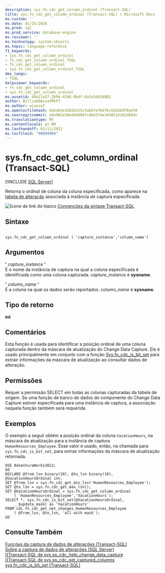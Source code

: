 ```yaml
---
description: sys.fn_cdc_get_column_ordinal (Transact-SQL)
title: sys.fn_cdc_get_column_ordinal (Transact-SQL) | Microsoft Docs
ms.custom: ''
ms.date: 01/25/2016
ms.prod: sql
ms.prod_service: database-engine
ms.reviewer: ''
ms.technology: system-objects
ms.topic: language-reference
f1_keywords:
- sys.fn_cdc_get_column_ordinal
- fn_cdc_get_column_ordinal_TSQL
- fn_cdc_get_column_ordinal
- sys.fn_cdc_get_column_ordinal_TSQL
dev_langs:
- TSQL
helpviewer_keywords:
- fn_cdc_get_column_ordinal
- sys.fn_cdc_get_column_ordinal
ms.assetid: 4bb21a57-2b94-4208-8bdf-6a3e2681d881
author: WilliamDAssafMSFT
ms.author: wiassaf
ms.openlocfilehash: 4ebab4e1b02b325c5abb7e7b6fbc62b2b970ae50
ms.sourcegitcommit: a9e982e30e458866fcd64374e3458516182d604c
ms.translationtype: MT
ms.contentlocale: pt-BR
ms.lasthandoff: 01/11/2021
ms.locfileid: "98094984"
---
```

# <a name="sysfn_cdc_get_column_ordinal-transact-sql"></a>sys.fn_cdc_get_column_ordinal (Transact-SQL)
[!INCLUDE [SQL Server](../../includes/applies-to-version/sqlserver.md)]

  Retorna o ordinal de coluna da coluna especificada, como aparece na [tabela de alteração](../../relational-databases/system-tables/cdc-capture-instance-ct-transact-sql.md) associada à instância de captura especificada.  
  
 ![Ícone de link do tópico](../../database-engine/configure-windows/media/topic-link.gif "Ícone de link do tópico") [Convenções da sintaxe Transact-SQL](../../t-sql/language-elements/transact-sql-syntax-conventions-transact-sql.md)  
  
## <a name="syntax"></a>Sintaxe  
  
```  
  
sys.fn_cdc_get_column_ordinal ( 'capture_instance','column_name')  
```  
  
## <a name="arguments"></a>Argumentos  
 **'** *capture_instance* **'**  
 É o nome da instância de captura na qual a coluna especificada é identificada como uma coluna capturada. *capture_instance* é **sysname**.  
  
 **'** *column_name* **'**  
 É a coluna na qual os dados serão reportados. *column_name* é **sysname**.  
  
## <a name="return-type"></a>Tipo de retorno  
 **int**  
  
## <a name="remarks"></a>Comentários  
 Esta função é usada para identificar a posição ordinal de uma coluna capturada dentro da máscara de atualização do Change Data Capture. Ele é usado principalmente em conjunto com a função [Sys.fn_cdc_is_bit_set](../../relational-databases/system-functions/sys-fn-cdc-is-bit-set-transact-sql.md) para extrair informações da máscara de atualização ao consultar dados de alteração.  
  
## <a name="permissions"></a>Permissões  
 Requer a permissão SELECT em todas as colunas capturadas da tabela de origem. Se uma função de banco de dados do componente do Change Data Capture estiver especificada para uma instância de captura, a associação naquela função também será requerida.  
  
## <a name="examples"></a>Exemplos  
 O exemplo a seguir obtém a posição ordinal da coluna `VacationHours`, na máscara de atualização para a instância de captura `HumanResources_Employee`. Esse valor é usado, então, na chamada para `sys.fn_cdc_is_bit_set`, para extrair informações da máscara de atualização retornada.  
  
```  
USE AdventureWorks2012;  
GO  
DECLARE @from_lsn binary(10), @to_lsn binary(10),  @VacationHoursOrdinal int;  
SET @from_lsn = sys.fn_cdc_get_min_lsn('HumanResources_Employee');  
SET @to_lsn = sys.fn_cdc_get_max_lsn();  
SET @VacationHoursOrdinal = sys.fn_cdc_get_column_ordinal   
    ( 'HumanResources_Employee','VacationHours');  
SELECT *, sys.fn_cdc_is_bit_set(@VacationHoursOrdinal,  
    __$update_mask) as 'VacationHours'  
FROM cdc.fn_cdc_get_net_changes_HumanResources_Employee  
    ( @from_lsn, @to_lsn, 'all with mask');  
GO  
```  
  
## <a name="see-also"></a>Consulte Também  
 [Funções da captura de dados de alterações &#40;Transact-SQL&#41;](../../relational-databases/system-functions/change-data-capture-functions-transact-sql.md)   
 [Sobre a captura de dados de alterações &#40;SQL Server&#41;](../../relational-databases/track-changes/about-change-data-capture-sql-server.md)   
 [&#41;&#40;Transact-SQL de sys.sp_cdc_help_change_data_capture ](../../relational-databases/system-stored-procedures/sys-sp-cdc-help-change-data-capture-transact-sql.md)   
 [&#41;&#40;Transact-SQL de sys.sp_cdc_get_captured_columns ](../../relational-databases/system-stored-procedures/sys-sp-cdc-get-captured-columns-transact-sql.md)   
 [sys.fn_cdc_is_bit_set &#40;Transact-SQL&#41;](../../relational-databases/system-functions/sys-fn-cdc-is-bit-set-transact-sql.md)  
  
  
